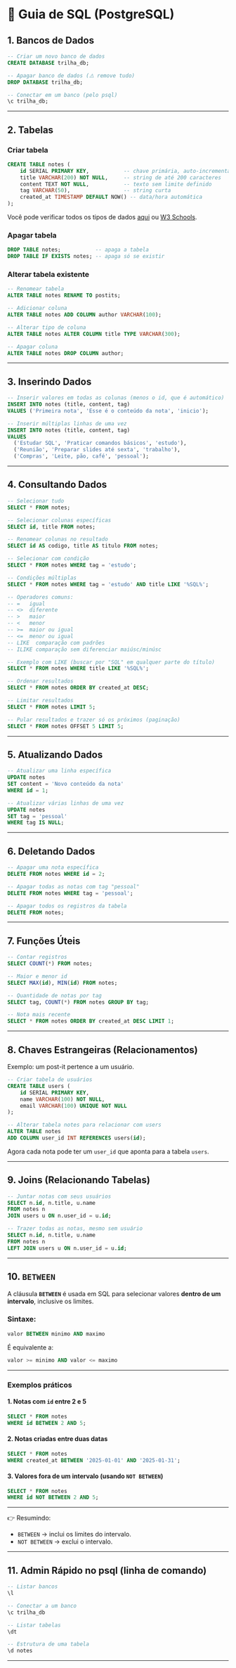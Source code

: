 

# 📘 Guia de SQL (PostgreSQL)



## 1. Bancos de Dados

```sql
-- Criar um novo banco de dados
CREATE DATABASE trilha_db;

-- Apagar banco de dados (⚠️ remove tudo)
DROP DATABASE trilha_db;

-- Conectar em um banco (pelo psql)
\c trilha_db;
```

---

## 2. Tabelas

### Criar tabela

```sql
CREATE TABLE notes (
    id SERIAL PRIMARY KEY,           -- chave primária, auto-incremental
    title VARCHAR(200) NOT NULL,     -- string de até 200 caracteres
    content TEXT NOT NULL,           -- texto sem limite definido
    tag VARCHAR(50),                 -- string curta
    created_at TIMESTAMP DEFAULT NOW() -- data/hora automática
);
```

Você pode verificar todos os tipos de dados [aqui](https://www.postgresql.org/docs/current/datatype.html) ou [W3 Schools](https://www.w3schools.com/sql/sql_datatypes.asp).

### Apagar tabela

```sql
DROP TABLE notes;           -- apaga a tabela
DROP TABLE IF EXISTS notes; -- apaga só se existir
```

### Alterar tabela existente

```sql
-- Renomear tabela
ALTER TABLE notes RENAME TO postits;

-- Adicionar coluna
ALTER TABLE notes ADD COLUMN author VARCHAR(100);

-- Alterar tipo de coluna
ALTER TABLE notes ALTER COLUMN title TYPE VARCHAR(300);

-- Apagar coluna
ALTER TABLE notes DROP COLUMN author;
```

---

## 3. Inserindo Dados

```sql
-- Inserir valores em todas as colunas (menos o id, que é automático)
INSERT INTO notes (title, content, tag)
VALUES ('Primeira nota', 'Esse é o conteúdo da nota', 'inicio');

-- Inserir múltiplas linhas de uma vez
INSERT INTO notes (title, content, tag)
VALUES
  ('Estudar SQL', 'Praticar comandos básicos', 'estudo'),
  ('Reunião', 'Preparar slides até sexta', 'trabalho'),
  ('Compras', 'Leite, pão, café', 'pessoal');
```

---

## 4. Consultando Dados

```sql
-- Selecionar tudo
SELECT * FROM notes;

-- Selecionar colunas específicas
SELECT id, title FROM notes;

-- Renomear colunas no resultado
SELECT id AS codigo, title AS titulo FROM notes;

-- Selecionar com condição
SELECT * FROM notes WHERE tag = 'estudo';

-- Condições múltiplas
SELECT * FROM notes WHERE tag = 'estudo' AND title LIKE '%SQL%';

-- Operadores comuns:
-- =   igual
-- <>  diferente
-- >   maior
-- <   menor
-- >=  maior ou igual
-- <=  menor ou igual
-- LIKE  comparação com padrões
-- ILIKE comparação sem diferenciar maiúsc/minúsc

-- Exemplo com LIKE (buscar por "SQL" em qualquer parte do título)
SELECT * FROM notes WHERE title LIKE '%SQL%';

-- Ordenar resultados
SELECT * FROM notes ORDER BY created_at DESC;

-- Limitar resultados
SELECT * FROM notes LIMIT 5;

-- Pular resultados e trazer só os próximos (paginação)
SELECT * FROM notes OFFSET 5 LIMIT 5;
```

---

## 5. Atualizando Dados

```sql
-- Atualizar uma linha específica
UPDATE notes
SET content = 'Novo conteúdo da nota'
WHERE id = 1;

-- Atualizar várias linhas de uma vez
UPDATE notes
SET tag = 'pessoal'
WHERE tag IS NULL;
```

---

## 6. Deletando Dados

```sql
-- Apagar uma nota específica
DELETE FROM notes WHERE id = 2;

-- Apagar todas as notas com tag "pessoal"
DELETE FROM notes WHERE tag = 'pessoal';

-- Apagar todos os registros da tabela
DELETE FROM notes;
```

---

## 7. Funções Úteis

```sql
-- Contar registros
SELECT COUNT(*) FROM notes;

-- Maior e menor id
SELECT MAX(id), MIN(id) FROM notes;

-- Quantidade de notas por tag
SELECT tag, COUNT(*) FROM notes GROUP BY tag;

-- Nota mais recente
SELECT * FROM notes ORDER BY created_at DESC LIMIT 1;
```

---

## 8. Chaves Estrangeiras (Relacionamentos)

Exemplo: um post-it pertence a um usuário.

```sql
-- Criar tabela de usuários
CREATE TABLE users (
    id SERIAL PRIMARY KEY,
    name VARCHAR(100) NOT NULL,
    email VARCHAR(100) UNIQUE NOT NULL
);

-- Alterar tabela notes para relacionar com users
ALTER TABLE notes
ADD COLUMN user_id INT REFERENCES users(id);
```

Agora cada nota pode ter um `user_id` que aponta para a tabela `users`.

---

## 9. Joins (Relacionando Tabelas)

```sql
-- Juntar notas com seus usuários
SELECT n.id, n.title, u.name
FROM notes n
JOIN users u ON n.user_id = u.id;

-- Trazer todas as notas, mesmo sem usuário
SELECT n.id, n.title, u.name
FROM notes n
LEFT JOIN users u ON n.user_id = u.id;
```


---

## 10. `BETWEEN`

A cláusula **`BETWEEN`** é usada em SQL para selecionar valores **dentro de um intervalo**, inclusive os limites.

### Sintaxe:

```sql
valor BETWEEN minimo AND maximo
```

É equivalente a:

```sql
valor >= minimo AND valor <= maximo
```

---

### Exemplos práticos

#### 1. Notas com `id` entre 2 e 5

```sql
SELECT * FROM notes
WHERE id BETWEEN 2 AND 5;
```

#### 2. Notas criadas entre duas datas

```sql
SELECT * FROM notes
WHERE created_at BETWEEN '2025-01-01' AND '2025-01-31';
```

#### 3. Valores fora de um intervalo (usando `NOT BETWEEN`)

```sql
SELECT * FROM notes
WHERE id NOT BETWEEN 2 AND 5;
```

---

👉 Resumindo:

* `BETWEEN` → inclui os limites do intervalo.
* `NOT BETWEEN` → exclui o intervalo.

---


## 11. Admin Rápido no psql (linha de comando)

```sql
-- Listar bancos
\l

-- Conectar a um banco
\c trilha_db

-- Listar tabelas
\dt

-- Estrutura de uma tabela
\d notes
```

---

